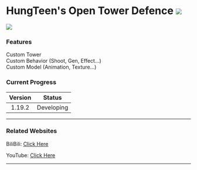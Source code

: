 # HungTeen's Open Tower Defence [![](https://cf.way2muchnoise.eu/full_807555_downloads.svg)](https://www.curseforge.com/minecraft/mc-mods/open-tower-defence)

[![](https://cf.way2muchnoise.eu/versions/807555.svg)](https://www.curseforge.com/minecraft/mc-mods/open-tower-defence)


### Features
Custom Tower <br>
Custom Behavior (Shoot, Gen, Effect...) <br>
Custom Model (Animation, Texture...) <br>

### Current Progress

| Version |   Status   |
|:-------:|:----------:|
| 1.19.2  | Developing |

---

### Related Websites

BiliBili: [Click Here](https://space.bilibili.com/362855464)

YouTube: [Click Here](https://www.youtube.com/channel/UCc0zRvlwZdYLc4AKPafC4cg)

---